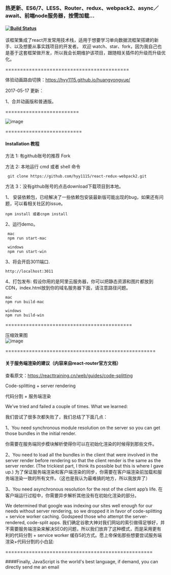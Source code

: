 
### 热更新、ES6/7、LESS、Router、redux、webpack2、async／await、前端node服务器，按需加载...

#### [![Build Status](https://travis-ci.org/hyy1115/react-redux-webpack2.svg?branch=master)](https://travis-ci.org/hyy1115/react-redux-webpack2)

该框架集成了react开发常用技术栈，适用于想要学习单向数据流框架搭建的新手、以及想要从事实践项目的开发者。
欢迎 watch、star、fork，因为我自己也是基于这套框架做开发，所以我会长期维护该项目，跟随相关插件的升级而升级优化。  

==========================================

体验动画路由切换：https://hyy1115.github.io/huangyongyue/   

2017-05-17 更新：

1、合并动画版和普通版。

=========================

![image](https://github.com/hyy1115/react-redux-webpack2/blob/master/public/store.gif)

==========================

#### Installation 教程

方法 1: 有github账号的推荐 Fork  

方法 2: 本地运行 cmd 或者 shell 命令  
```
 git clone https://github.com/hyy1115/react-redux-webpack2.git

```

方法 3：没有github账号的点击download下载项目到本地。  

1、 安装依赖包，已经解决了一些依赖包安装最新版可能出现的bug，如果还有问题，可以看相关社区的issue。
```
npm install 或者cnpm install
```

2、运行demo。
   ```
    mac
    npm run start-mac

    windows
    npm run start-win
   ```

3、将会开启3011端口.
```
http://localhost:3011

```

4、打包发布: 假设你用的是阿里云服务器，你可以把静态资源和图片都放到CDN，index.html放到你的域名服务器下面，请注意路径问题。  

```
mac
npm run build-mac

windows
npm run build-win
```

===========================================

压缩效果图  
![image](https://github.com/hyy1115/react-redux-webpack2/blob/master/public/fenxi.png)

===================================================

#### 关于服务端渲染的建议（内容来自react-router官方文档）  

查看原文：https://reacttraining.cn/web/guides/code-splitting

Code-splitting + server rendering

代码分割 + 服务端渲染

We’ve tried and failed a couple of times. What we learned:

我们尝试了很多次都失败了，我们总结了下面几点：

1、You need synchronous module resolution on the server so you can get those bundles in the initial render.

你需要在服务端同步模块解析使得你可以在初始化渲染的时候得到那些文件。

2、You need to load all the bundles in the client that were involved in the server render before rendering so that the client render is the same as the server render. (The trickiest part, I think its possible but this is where I gave up.)
为了保证服务端渲染和客户端渲染的同步，你需要在客户端渲染前加载和服务端渲染一致的所有文件。（这也是我认为最难搞的地方，所以我放弃了）

3、You need asynchronous resolution for the rest of the client app’s life.
在客户端运行过程中，你需要异步解析其他没有在初始化渲染的部分。

We determined that google was indexing our sites well enough for our needs without server rendering, so we dropped it in favor of code-splitting + service worker caching. Godspeed those who attempt the server-rendered, code-split apps.
我们确定谷歌大神对我们网站的索引做得足够好，并不需要服务端渲染来解决SEO的问题，所以我们放弃了这种模式，而是采用更有利的代码分割 + service worker 缓存5的方式。愿上帝保佑那些想要尝试服务端渲染+代码分割的小白鼠:

==================================================

####Finally, JavaScript is the world's best language, if demand, you can directly send me an email  
